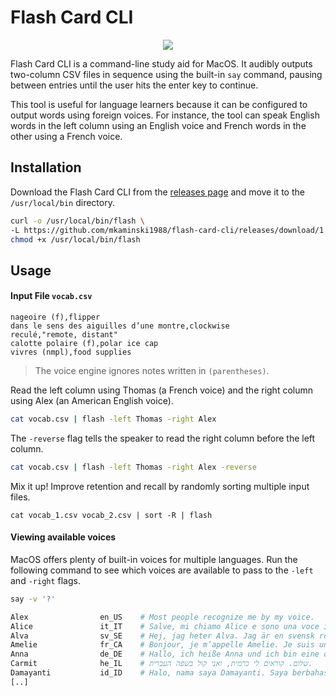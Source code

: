 # Flash Card CLI

<p align="center">
  <img src="https://user-images.githubusercontent.com/2894330/35425631-36b7d03a-022a-11e8-83ae-93a8cbde1d45.gif">
</p>

Flash Card CLI is a command-line study aid for MacOS. It audibly outputs two-column CSV files in sequence using the built-in `say` command, pausing between entries until the user hits the enter key to continue.

This tool is useful for language learners because it can be configured to output words using foreign voices. For instance, the tool can speak English words in the left column using an English voice and French words in the other using a French voice.

## Installation

Download the Flash Card CLI from the [releases page](./releases) and move it to the `/usr/local/bin` directory. 

```bash
curl -o /usr/local/bin/flash \
-L https://github.com/mkaminski1988/flash-card-cli/releases/download/1.0/flash-macos && \
chmod +x /usr/local/bin/flash
```
## Usage

#### Input File `vocab.csv`

```csv
nageoire (f),flipper
dans le sens des aiguilles d’une montre,clockwise
reculé,"remote, distant"
calotte polaire (f),polar ice cap
vivres (nmpl),food supplies
```

> The voice engine ignores notes written in `(parentheses)`.

Read the left column using Thomas (a French voice) and the right column using Alex (an American English voice).

```bash
cat vocab.csv | flash -left Thomas -right Alex
```

The `-reverse` flag tells the speaker to read the right column before the left column.

```bash
cat vocab.csv | flash -left Thomas -right Alex -reverse
```

Mix it up! Improve retention and recall by randomly sorting multiple input files.

```
cat vocab_1.csv vocab_2.csv | sort -R | flash
```

#### Viewing available voices

MacOS offers plenty of built-in voices for multiple languages. Run the following command to see which voices are available to pass to the `-left` and `-right` flags.

```bash
say -v '?'
```

```bash
Alex                en_US    # Most people recognize me by my voice.
Alice               it_IT    # Salve, mi chiamo Alice e sono una voce italiana.
Alva                sv_SE    # Hej, jag heter Alva. Jag är en svensk röst.
Amelie              fr_CA    # Bonjour, je m’appelle Amelie. Je suis une voix canadienne.
Anna                de_DE    # Hallo, ich heiße Anna und ich bin eine deutsche Stimme.
Carmit              he_IL    # שלום. קוראים לי כרמית, ואני קול בשפה העברית.
Damayanti           id_ID    # Halo, nama saya Damayanti. Saya berbahasa Indonesia.
[..]
```
